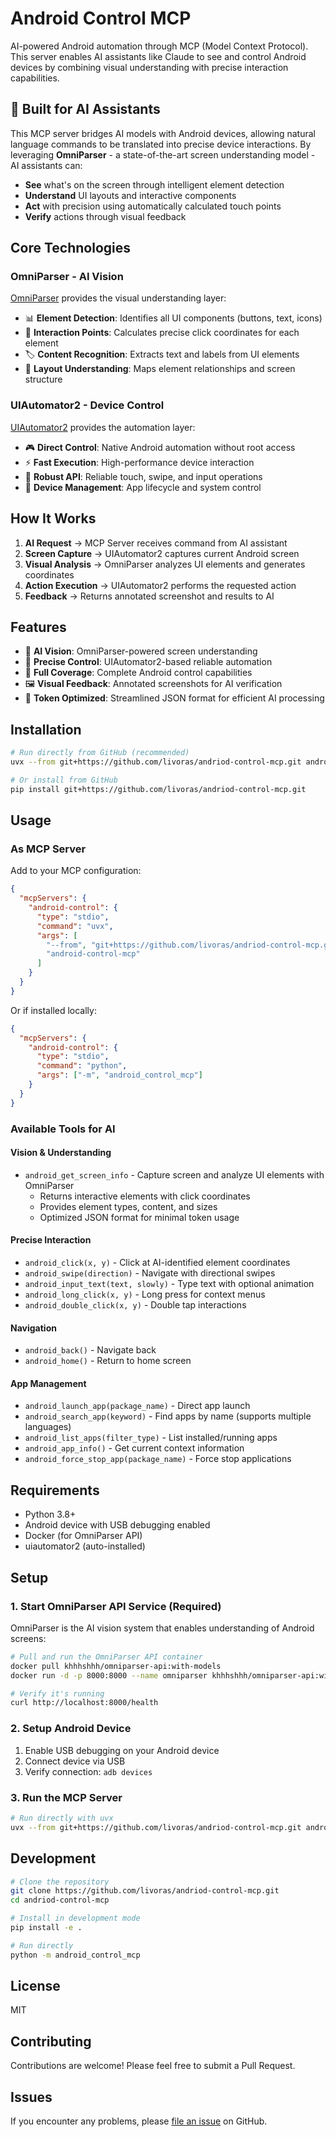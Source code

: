 # Android Control MCP

AI-powered Android automation through MCP (Model Context Protocol). This server enables AI assistants like Claude to see and control Android devices by combining visual understanding with precise interaction capabilities.

## 🤖 Built for AI Assistants

This MCP server bridges AI models with Android devices, allowing natural language commands to be translated into precise device interactions. By leveraging **OmniParser** - a state-of-the-art screen understanding model - AI assistants can:

- **See** what's on the screen through intelligent element detection
- **Understand** UI layouts and interactive components  
- **Act** with precision using automatically calculated touch points
- **Verify** actions through visual feedback

## Core Technologies

### OmniParser - AI Vision
[OmniParser](https://github.com/microsoft/OmniParser) provides the visual understanding layer:
- 📊 **Element Detection**: Identifies all UI components (buttons, text, icons)
- 🎯 **Interaction Points**: Calculates precise click coordinates for each element
- 🏷️ **Content Recognition**: Extracts text and labels from UI elements
- 📐 **Layout Understanding**: Maps element relationships and screen structure

### UIAutomator2 - Device Control
[UIAutomator2](https://github.com/openatx/uiautomator2) provides the automation layer:
- 🎮 **Direct Control**: Native Android automation without root access
- ⚡ **Fast Execution**: High-performance device interaction
- 🔧 **Robust API**: Reliable touch, swipe, and input operations
- 📱 **Device Management**: App lifecycle and system control

## How It Works

1. **AI Request** → MCP Server receives command from AI assistant
2. **Screen Capture** → UIAutomator2 captures current Android screen
3. **Visual Analysis** → OmniParser analyzes UI elements and generates coordinates
4. **Action Execution** → UIAutomator2 performs the requested action
5. **Feedback** → Returns annotated screenshot and results to AI

## Features

- 📱 **AI Vision**: OmniParser-powered screen understanding
- 🎯 **Precise Control**: UIAutomator2-based reliable automation
- 🔄 **Full Coverage**: Complete Android control capabilities
- 🖼️ **Visual Feedback**: Annotated screenshots for AI verification
- 🚀 **Token Optimized**: Streamlined JSON format for efficient AI processing

## Installation

```bash
# Run directly from GitHub (recommended)
uvx --from git+https://github.com/livoras/andriod-control-mcp.git android-control-mcp

# Or install from GitHub
pip install git+https://github.com/livoras/andriod-control-mcp.git
```

## Usage

### As MCP Server

Add to your MCP configuration:

```json
{
  "mcpServers": {
    "android-control": {
      "type": "stdio",
      "command": "uvx",
      "args": [
        "--from", "git+https://github.com/livoras/andriod-control-mcp.git",
        "android-control-mcp"
      ]
    }
  }
}
```

Or if installed locally:

```json
{
  "mcpServers": {
    "android-control": {
      "type": "stdio",
      "command": "python",
      "args": ["-m", "android_control_mcp"]
    }
  }
}
```

### Available Tools for AI

#### Vision & Understanding
- `android_get_screen_info` - Capture screen and analyze UI elements with OmniParser
  - Returns interactive elements with click coordinates
  - Provides element types, content, and sizes
  - Optimized JSON format for minimal token usage

#### Precise Interaction
- `android_click(x, y)` - Click at AI-identified element coordinates
- `android_swipe(direction)` - Navigate with directional swipes
- `android_input_text(text, slowly)` - Type text with optional animation
- `android_long_click(x, y)` - Long press for context menus
- `android_double_click(x, y)` - Double tap interactions

#### Navigation
- `android_back()` - Navigate back
- `android_home()` - Return to home screen

#### App Management
- `android_launch_app(package_name)` - Direct app launch
- `android_search_app(keyword)` - Find apps by name (supports multiple languages)
- `android_list_apps(filter_type)` - List installed/running apps
- `android_app_info()` - Get current context information
- `android_force_stop_app(package_name)` - Force stop applications

## Requirements

- Python 3.8+
- Android device with USB debugging enabled
- Docker (for OmniParser API)
- uiautomator2 (auto-installed)

## Setup

### 1. Start OmniParser API Service (Required)

OmniParser is the AI vision system that enables understanding of Android screens:

```bash
# Pull and run the OmniParser API container
docker pull khhhshhh/omniparser-api:with-models
docker run -d -p 8000:8000 --name omniparser khhhshhh/omniparser-api:with-models

# Verify it's running
curl http://localhost:8000/health
```

### 2. Setup Android Device

1. Enable USB debugging on your Android device
2. Connect device via USB
3. Verify connection: `adb devices`

### 3. Run the MCP Server

```bash
# Run directly with uvx
uvx --from git+https://github.com/livoras/andriod-control-mcp.git android-control-mcp
```

## Development

```bash
# Clone the repository
git clone https://github.com/livoras/andriod-control-mcp.git
cd andriod-control-mcp

# Install in development mode
pip install -e .

# Run directly
python -m android_control_mcp
```

## License

MIT

## Contributing

Contributions are welcome! Please feel free to submit a Pull Request.

## Issues

If you encounter any problems, please [file an issue](https://github.com/livoras/andriod-control-mcp/issues) on GitHub.